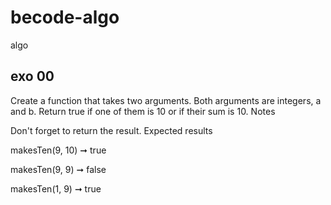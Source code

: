 # becode-algo
 algo

 ## exo 00

 Create a function that takes two arguments. Both arguments are integers, a and b. Return true if one of them is 10 or if their sum is 10.
Notes

Don't forget to return the result.
Expected results

makesTen(9, 10) ➞ true

makesTen(9, 9) ➞ false

makesTen(1, 9) ➞ true

